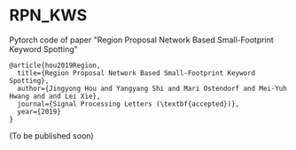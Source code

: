 # RPN_KWS
Pytorch code of paper "Region Proposal Network Based Small-Footprint Keyword Spotting"

```
@article{hou2019Region,
  title={Region Proposal Network Based Small-Footprint Keyword Spotting},
  author={Jingyong Hou and Yangyang Shi and Mari Ostendorf and Mei-Yuh Hwang and and Lei Xie},
  journal={Signal Processing Letters (\textbf{accepted})},
  year={2019}
}
```

(To be published soon)
